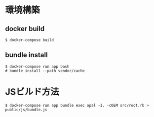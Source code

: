 # 環境構築

## docker build

```
$ docker-compose build
```

## bundle install

```
$ docker-compose run app bash
# bundle install --path vendor/cache
```

# JSビルド方法

```
$ docker-compose run app bundle exec opal -I. -cOEM src/root.rb > public/js/bundle.js
```
